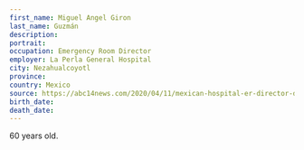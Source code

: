 ```yaml
---
first_name: Miguel Angel Giron 
last_name: Guzmán
description: 
portrait: 
occupation: Emergency Room Director
employer: La Perla General Hospital
city: Nezahualcoyotl
province: 
country: Mexico
source: https://abc14news.com/2020/04/11/mexican-hospital-er-director-dies-from-coronavirus/
birth_date: 
death_date: 
---
```


60 years old.

<!-- Try to find a non-Breitbart-related source. -->